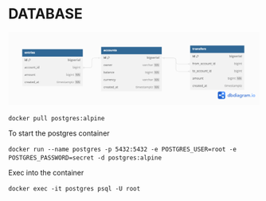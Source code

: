 # DATABASE 
![database](assets/bank_db.png)

`docker pull postgres:alpine`

To start the postgres container 

`docker run --name postgres -p 5432:5432 -e POSTGRES_USER=root -e POSTGRES_PASSWORD=secret -d postgres:alpine`

Exec into the container 

`docker exec -it postgres psql -U root`


